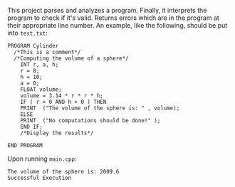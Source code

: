 This project parses and analyzes a program. Finally, it interprets the program to check if it's valid.
Returns errors which are in the program at their appropriate line number. An example, like the following, should be put into `test.txt`:
```
PROGRAM Cylinder
  /*This is a comment*/
  /*Computing the volume of a sphere*/
	INT r, a, h;
	r = 8;
	h = 10;
	a = 0;
	FLOAT volume;
	volume = 3.14 * r * r * h;
	IF ( r > 0 AND h > 0 ) THEN
    PRINT  ("The volume of the sphere is: " , volume);
	ELSE
    PRINT  ("No computations should be done!" );
	END IF; 
	/*Display the results*/
	
END PROGRAM
```

Upon running `main.cpp`:
```
The volume of the sphere is: 2009.6
Successful Execution
```
